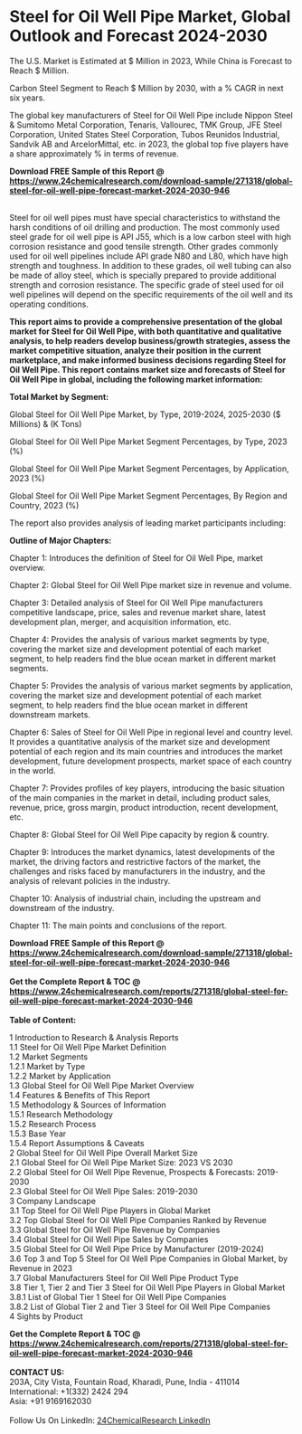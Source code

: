 <h1>Steel for Oil Well Pipe Market, Global Outlook and Forecast 2024-2030</h1><p>
The U.S. Market is Estimated at $ Million in 2023, While China is Forecast to Reach $ Million.</p><p>
Carbon Steel Segment to Reach $ Million by 2030, with a % CAGR in next six years.</p><p>
The global key manufacturers of Steel for Oil Well Pipe include Nippon Steel &amp; Sumitomo Metal Corporation, Tenaris, Vallourec, TMK Group, JFE Steel Corporation, United States Steel Corporation, Tubos Reunidos Industrial, Sandvik AB and ArcelorMittal, etc. in 2023, the global top five players have a share approximately % in terms of revenue.</p><div><b>Download FREE Sample of this Report @ 
            <a href="https://www.24chemicalresearch.com/download-sample/271318/global-steel-for-oil-well-pipe-forecast-market-2024-2030-946">
            https://www.24chemicalresearch.com/download-sample/271318/global-steel-for-oil-well-pipe-forecast-market-2024-2030-946</a></b></div><br><p>
Steel for oil well pipes must have special characteristics to withstand the harsh conditions of oil drilling and production. The most commonly used steel grade for oil well pipe is API J55, which is a low carbon steel with high corrosion resistance and good tensile strength. Other grades commonly used for oil well pipelines include API grade N80 and L80, which have high strength and toughness. In addition to these grades, oil well tubing can also be made of alloy steel, which is specially prepared to provide additional strength and corrosion resistance. The specific grade of steel used for oil well pipelines will depend on the specific requirements of the oil well and its operating conditions.</p><p>
<strong>This report aims to provide a comprehensive presentation of the global market for Steel for Oil Well Pipe, with both quantitative and qualitative analysis, to help readers develop business/growth strategies, assess the market competitive situation, analyze their position in the current marketplace, and make informed business decisions regarding Steel for Oil Well Pipe. This report contains market size and forecasts of Steel for Oil Well Pipe in global, including the following market information:</strong>
</p><p>
<strong>Total Market by Segment:</strong></p><p>
Global Steel for Oil Well Pipe Market, by Type, 2019-2024, 2025-2030 ($ Millions) &amp; (K Tons)</p><p>
Global Steel for Oil Well Pipe Market Segment Percentages, by Type, 2023 (%)</p><p>
</p><p>
Global Steel for Oil Well Pipe Market Segment Percentages, by Application, 2023 (%)</p><p>
</p><p>
Global Steel for Oil Well Pipe Market Segment Percentages, By Region and Country, 2023 (%)</p><p>
</p><p>
The report also provides analysis of leading market participants including:</p><p>
</p><p>
</p><p>
</p><p><strong>Outline of Major Chapters:</strong></p><p>
</p><p>Chapter 1: Introduces the definition of Steel for Oil Well Pipe, market overview.</p><p>
Chapter 2: Global Steel for Oil Well Pipe market size in revenue and volume.</p><p>
Chapter 3: Detailed analysis of Steel for Oil Well Pipe manufacturers competitive landscape, price, sales and revenue market share, latest development plan, merger, and acquisition information, etc.</p><p>
Chapter 4: Provides the analysis of various market segments by type, covering the market size and development potential of each market segment, to help readers find the blue ocean market in different market segments.</p><p>
Chapter 5: Provides the analysis of various market segments by application, covering the market size and development potential of each market segment, to help readers find the blue ocean market in different downstream markets.</p><p>
Chapter 6: Sales of Steel for Oil Well Pipe in regional level and country level. It provides a quantitative analysis of the market size and development potential of each region and its main countries and introduces the market development, future development prospects, market space of each country in the world.</p><p>
Chapter 7: Provides profiles of key players, introducing the basic situation of the main companies in the market in detail, including product sales, revenue, price, gross margin, product introduction, recent development, etc.</p><p>
Chapter 8: Global Steel for Oil Well Pipe capacity by region &amp; country.</p><p>
Chapter 9: Introduces the market dynamics, latest developments of the market, the driving factors and restrictive factors of the market, the challenges and risks faced by manufacturers in the industry, and the analysis of relevant policies in the industry.</p><p>
Chapter 10: Analysis of industrial chain, including the upstream and downstream of the industry.</p><p>
Chapter 11: The main points and conclusions of the report.</p><div><b>Download FREE Sample of this Report @ 
            <a href="https://www.24chemicalresearch.com/download-sample/271318/global-steel-for-oil-well-pipe-forecast-market-2024-2030-946">
            https://www.24chemicalresearch.com/download-sample/271318/global-steel-for-oil-well-pipe-forecast-market-2024-2030-946</a></b></div><br><div><b>Get the Complete Report & TOC @ 
            <a href="https://www.24chemicalresearch.com/reports/271318/global-steel-for-oil-well-pipe-forecast-market-2024-2030-946">
            https://www.24chemicalresearch.com/reports/271318/global-steel-for-oil-well-pipe-forecast-market-2024-2030-946</a></b></div><br>
            <b>Table of Content:</b><p>1 Introduction to Research & Analysis Reports<br />
    1.1 Steel for Oil Well Pipe Market Definition<br />
    1.2 Market Segments<br />
        1.2.1 Market by Type<br />
        1.2.2 Market by Application<br />
    1.3 Global Steel for Oil Well Pipe Market Overview<br />
    1.4 Features & Benefits of This Report<br />
    1.5 Methodology & Sources of Information<br />
        1.5.1 Research Methodology<br />
        1.5.2 Research Process<br />
        1.5.3 Base Year<br />
        1.5.4 Report Assumptions & Caveats<br />
2 Global Steel for Oil Well Pipe Overall Market Size<br />
    2.1 Global Steel for Oil Well Pipe Market Size: 2023 VS 2030<br />
    2.2 Global Steel for Oil Well Pipe Revenue, Prospects & Forecasts: 2019-2030<br />
    2.3 Global Steel for Oil Well Pipe Sales: 2019-2030<br />
3 Company Landscape<br />
    3.1 Top Steel for Oil Well Pipe Players in Global Market<br />
    3.2 Top Global Steel for Oil Well Pipe Companies Ranked by Revenue<br />
    3.3 Global Steel for Oil Well Pipe Revenue by Companies<br />
    3.4 Global Steel for Oil Well Pipe Sales by Companies<br />
    3.5 Global Steel for Oil Well Pipe Price by Manufacturer (2019-2024)<br />
    3.6 Top 3 and Top 5 Steel for Oil Well Pipe Companies in Global Market, by Revenue in 2023<br />
    3.7 Global Manufacturers Steel for Oil Well Pipe Product Type<br />
    3.8 Tier 1, Tier 2 and Tier 3 Steel for Oil Well Pipe Players in Global Market<br />
        3.8.1 List of Global Tier 1 Steel for Oil Well Pipe Companies<br />
        3.8.2 List of Global Tier 2 and Tier 3 Steel for Oil Well Pipe Companies<br />
4 Sights by Product</p><div><b>Get the Complete Report & TOC @ 
            <a href="https://www.24chemicalresearch.com/reports/271318/global-steel-for-oil-well-pipe-forecast-market-2024-2030-946">
            https://www.24chemicalresearch.com/reports/271318/global-steel-for-oil-well-pipe-forecast-market-2024-2030-946</a></b></div><br><b>CONTACT US:</b><br>
            203A, City Vista, Fountain Road, Kharadi, Pune, India - 411014<br>
            International: +1(332) 2424 294<br>
            Asia: +91 9169162030 <br><br>
            Follow Us On LinkedIn: <a href="https://www.linkedin.com/company/24chemicalresearch/">24ChemicalResearch LinkedIn</a>